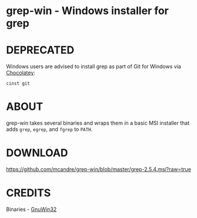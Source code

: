 # grep-win - Windows installer for grep

# DEPRECATED

Windows users are advised to install grep as part of Git for Windows via [Chocolatey](http://chocolatey.org/):

    cinst git

# ABOUT

grep-win takes several binaries and wraps them in a basic MSI installer that adds `grep`, `egrep`, and `fgrep` to `PATH`.

# DOWNLOAD

https://github.com/mcandre/grep-win/blob/master/grep-2.5.4.msi?raw=true

# CREDITS

Binaries - [GnuWin32](http://gnuwin32.sourceforge.net/packages/grep.htm)
